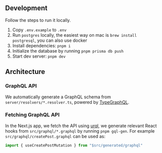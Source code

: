 ## Development

Follow the steps to run it locally.

1. Copy `.env.example` to `.env`
2. Run `postgres` locally, the easiest way on mac is `brew install postgresql`, you can also use docker
3. Install dependencies: `pnpm i`
4. Initialize the database by running `pnpm prisma db push`
5. Start dev server: `pnpm dev`

## Architecture

### GraphQL API

We automatically generate a GraphQL schema from `server/resolvers/*.resolver.ts`, powered by [TypeGraphQL](https://typegraphql.com/).

### Fetching GraphQL API

In the Next.js app, we fetch the API using [urql](https://formidable.com/open-source/urql/), we generate relevant React hooks from `src/graphql/*.graphql` by running `pnpm gql-gen`. For example `src/graphql/createPost.graphql` can be used as:

```ts
import { useCreatePostMutation } from "$src/generated/graphql"
```
